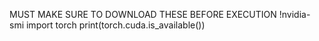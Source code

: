 MUST MAKE SURE TO DOWNLOAD THESE BEFORE EXECUTION
!nvidia-smi 
import torch 
print(torch.cuda.is_available())
